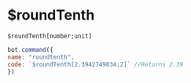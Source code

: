 # $roundTenth

```text
$roundTenth[number;unit]
```

```javascript
bot.command({
name: "roundtenth",
code: `$roundTenth[2.3942749034;2]` //Returns 2.39
})
```

